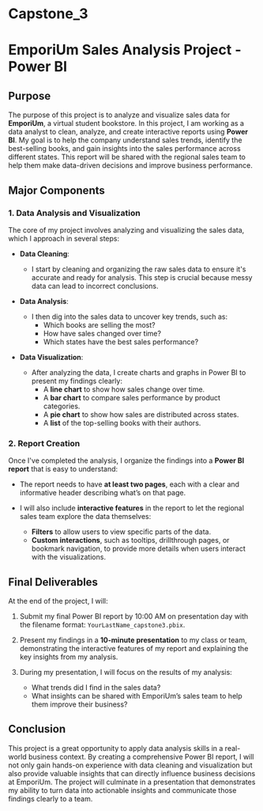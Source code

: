 # Capstone_3
# EmporiUm Sales Analysis Project - Power BI

## Purpose
The purpose of this project is to analyze and visualize sales data for **EmporiUm**, a virtual student bookstore. In this project, I am working as a data analyst to clean, analyze, and create interactive reports using **Power BI**. My goal is to help the company understand sales trends, identify the best-selling books, and gain insights into the sales performance across different states. This report will be shared with the regional sales team to help them make data-driven decisions and improve business performance.

## Major Components

### 1. **Data Analysis and Visualization**
The core of my project involves analyzing and visualizing the sales data, which I approach in several steps:

- **Data Cleaning**:
    - I start by cleaning and organizing the raw sales data to ensure it's accurate and ready for analysis. This step is crucial because messy data can lead to incorrect conclusions.

- **Data Analysis**:
    - I then dig into the sales data to uncover key trends, such as:
      - Which books are selling the most?
      - How have sales changed over time?
      - Which states have the best sales performance?

- **Data Visualization**:
    - After analyzing the data, I create charts and graphs in Power BI to present my findings clearly:
        - A **line chart** to show how sales change over time.
        - A **bar chart** to compare sales performance by product categories.
        - A **pie chart** to show how sales are distributed across states.
        - A **list** of the top-selling books with their authors.

### 2. **Report Creation**
Once I've completed the analysis, I organize the findings into a **Power BI report** that is easy to understand:

- The report needs to have **at least two pages**, each with a clear and informative header describing what’s on that page.
  
- I will also include **interactive features** in the report to let the regional sales team explore the data themselves:
    - **Filters** to allow users to view specific parts of the data.
    - **Custom interactions**, such as tooltips, drillthrough pages, or bookmark navigation, to provide more details when users interact with the visualizations.

## Final Deliverables
At the end of the project, I will:

1. Submit my final Power BI report by 10:00 AM on presentation day with the filename format: `YourLastName_capstone3.pbix`.

2. Present my findings in a **10-minute presentation** to my class or team, demonstrating the interactive features of my report and explaining the key insights from my analysis.

3. During my presentation, I will focus on the results of my analysis:
    - What trends did I find in the sales data?
    - What insights can be shared with EmporiUm’s sales team to help them improve their business?

## Conclusion
This project is a great opportunity to apply data analysis skills in a real-world business context. By creating a comprehensive Power BI report, I will not only gain hands-on experience with data cleaning and visualization but also provide valuable insights that can directly influence business decisions at EmporiUm. The project will culminate in a presentation that demonstrates my ability to turn data into actionable insights and communicate those findings clearly to a team.  
